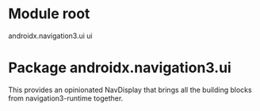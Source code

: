 # Module root

androidx.navigation3.ui ui

# Package androidx.navigation3.ui

This provides an opinionated NavDisplay that brings all the building blocks from navigation3-runtime together.
